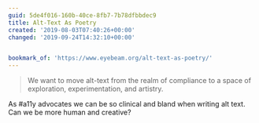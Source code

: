 ```yaml
---
guid: 5de4f016-160b-40ce-8fb7-7b78dfbbdec9
title: Alt-Text As Poetry
created: '2019-08-03T07:40:26+00:00'
changed: '2019-09-24T14:32:10+00:00'


bookmark_of: 'https://www.eyebeam.org/alt-text-as-poetry/'
---
```


>  We want to move alt-text from the realm of compliance to a space of exploration, experimentation, and artistry.

As #a11y advocates we can be so clinical and bland when writing alt text. Can we be more human and creative? 
